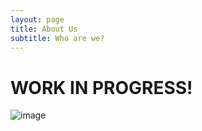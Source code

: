 ```yaml
---
layout: page
title: About Us
subtitle: Who are we?
---
```


# WORK IN PROGRESS!

![image](https://media4.giphy.com/media/v1.Y2lkPTc5MGI3NjExYjRyd2FxM2NncXJlZTdneG45OGU1NTA1MmswcGp3aW8xcDRvbTM5cyZlcD12MV9pbnRlcm5hbF9naWZfYnlfaWQmY3Q9Zw/VHOF8pfPZOt9p018zw/giphy.gif)